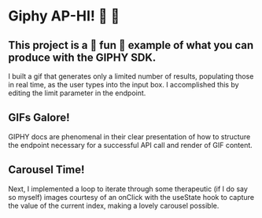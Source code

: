 # Giphy AP-HI! :wave: :wave:

## This project is a :tada: fun :tada: example of what you can produce with the GIPHY SDK. 

I built a gif that generates only a limited number of results, populating those in real time, as the user types into the input box. I accomplished this by editing the limit parameter in the endpoint.

## GIFs Galore!

GIPHY docs are phenomenal in their clear presentation of how to structure the endpoint necessary for a successful API call and render of GIF content.

## Carousel Time!

Next, I implemented a loop to iterate through some therapeutic (if I do say so myself) images courtesy of an onClick with the useState hook to capture the value of the current index, making a lovely carousel possible. 






